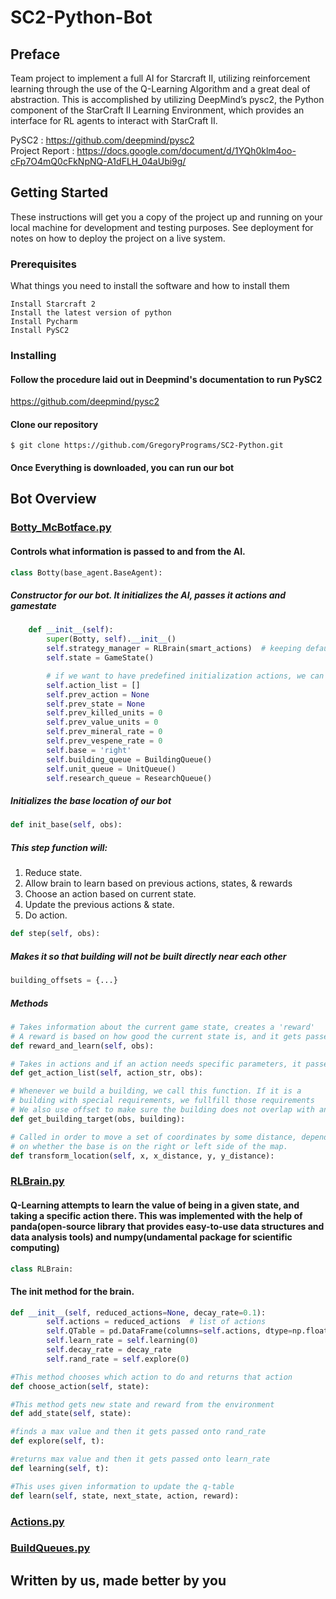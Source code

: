 # SC2-Python-Bot
## Preface
Team project to implement a full AI for Starcraft II, utilizing reinforcement learning through the use of the Q-Learning Algorithm and a great deal of abstraction. This is accomplished by utilizing DeepMind’s pysc2, the Python component of the StarCraft II Learning Environment, which provides an interface for RL agents to interact with StarCraft II.<br />

PySC2 : https://github.com/deepmind/pysc2<br />
Project Report : https://docs.google.com/document/d/1YQh0klm4oo-cFp7O4mQ0cFkNpNQ-A1dFLH_04aUbi9g/<br />

## Getting Started

These instructions will get you a copy of the project up and running on your local machine for development and testing purposes. See deployment for notes on how to deploy the project on a live system.



### Prerequisites

What things you need to install the software and how to install them

```
Install Starcraft 2
Install the latest version of python
Install Pycharm
Install PySC2
```

### Installing

#### Follow the procedure laid out in Deepmind's documentation to run PySC2
https://github.com/deepmind/pysc2

#### Clone our repository

```
$ git clone https://github.com/GregoryPrograms/SC2-Python.git
```

#### Once Everything is downloaded, you can run our bot

## Bot Overview

### [Botty_McBotface.py](https://github.com/GregoryPrograms/SC2-Python/blob/master/src/Botty_McBotface.py)

#### Controls what information is passed to and from the AI.
```Python
class Botty(base_agent.BaseAgent):
```

##### Constructor for our bot. It initializes the AI, passes it actions and gamestate
```Python
    def __init__(self):
        super(Botty, self).__init__()
        self.strategy_manager = RLBrain(smart_actions)  # keeping default rates for now.
        self.state = GameState()

        # if we want to have predefined initialization actions, we can hard code values in here.
        self.action_list = []
        self.prev_action = None
        self.prev_state = None
        self.prev_killed_units = 0
        self.prev_value_units = 0
        self.prev_mineral_rate = 0
        self.prev_vespene_rate = 0
        self.base = 'right'
        self.building_queue = BuildingQueue()
        self.unit_queue = UnitQueue()
        self.research_queue = ResearchQueue()
```
##### Initializes the base location of our bot
```Python
def init_base(self, obs):
```
##### This step function will:
1. Reduce state.
2. Allow brain to learn based on previous actions, states, & rewards
3. Choose an action based on current state.
4. Update the previous actions & state.
5. Do action.
```Python
def step(self, obs):
```
##### Makes it so that building will not be built directly near each other
```Python
building_offsets = {...}
```

##### Methods
```Python
# Takes information about the current game state, creates a 'reward'
# A reward is based on how good the current state is, and it gets passed to the Brain.
def reward_and_learn(self, obs):

# Takes in actions and if an action needs specific parameters, it passes those to it.
def get_action_list(self, action_str, obs):

# Whenever we build a building, we call this function. If it is a 
# building with special requirements, we fullfill those requirements 
# We also use offset to make sure the building does not overlap with any other buildings.
def get_building_target(obs, building):

# Called in order to move a set of coordinates by some distance, depending
# on whether the base is on the right or left side of the map. 
def transform_location(self, x, x_distance, y, y_distance):
```


### [RLBrain.py](https://github.com/GregoryPrograms/SC2-Python/blob/master/src/RLBrain.py)
#### Q-Learning attempts to learn the value of being in a given state, and taking a specific action there. This was implemented with the help of panda(open-source library that provides easy-to-use data structures and data analysis tools) and numpy(undamental package for scientific computing)
```Python
class RLBrain:
```

#### The init method for the brain.
```Python
def __init__(self, reduced_actions=None, decay_rate=0.1):
        self.actions = reduced_actions  # list of actions
        self.QTable = pd.DataFrame(columns=self.actions, dtype=np.float64)
        self.learn_rate = self.learning(0)
        self.decay_rate = decay_rate
        self.rand_rate = self.explore(0)
```

```Python
#This method chooses which action to do and returns that action
def choose_action(self, state):

#This method gets new state and reward from the environment
def add_state(self, state):

#finds a max value and then it gets passed onto rand_rate
def explore(self, t):

#returns max value and then it gets passed onto learn_rate
def learning(self, t):

#This uses given information to update the q-table
def learn(self, state, next_state, action, reward):
```
### [Actions.py](https://github.com/GregoryPrograms/SC2-Python/blob/master/src/actions.py)

### [BuildQueues.py](https://github.com/GregoryPrograms/SC2-Python/blob/master/src/BuildQueues.py)


## Written by us, made better by you

